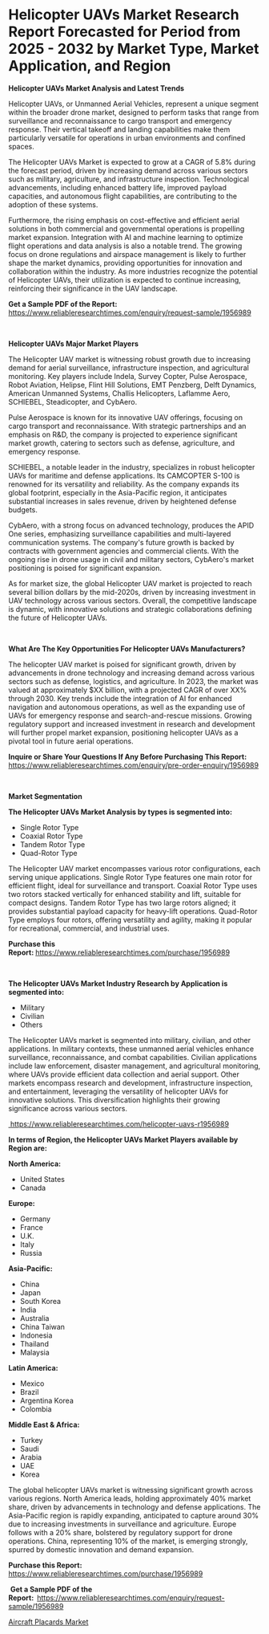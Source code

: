 <p><h1>Helicopter UAVs Market Research Report Forecasted for Period from 2025 -  2032 by Market Type, Market Application, and Region</h1></p><p><strong>Helicopter UAVs Market Analysis and Latest Trends</strong></p>
<p><p>Helicopter UAVs, or Unmanned Aerial Vehicles, represent a unique segment within the broader drone market, designed to perform tasks that range from surveillance and reconnaissance to cargo transport and emergency response. Their vertical takeoff and landing capabilities make them particularly versatile for operations in urban environments and confined spaces. </p><p>The Helicopter UAVs Market is expected to grow at a CAGR of 5.8% during the forecast period, driven by increasing demand across various sectors such as military, agriculture, and infrastructure inspection. Technological advancements, including enhanced battery life, improved payload capacities, and autonomous flight capabilities, are contributing to the adoption of these systems. </p><p>Furthermore, the rising emphasis on cost-effective and efficient aerial solutions in both commercial and governmental operations is propelling market expansion. Integration with AI and machine learning to optimize flight operations and data analysis is also a notable trend. The growing focus on drone regulations and airspace management is likely to further shape the market dynamics, providing opportunities for innovation and collaboration within the industry. As more industries recognize the potential of Helicopter UAVs, their utilization is expected to continue increasing, reinforcing their significance in the UAV landscape.</p></p>
<p><strong>Get a Sample PDF of the Report:&nbsp;</strong> <a href="https://www.reliableresearchtimes.com/enquiry/request-sample/1956989?utm_campaign=2391&utm_medium=2&utm_source=Github&utm_content=ia&utm_term=17022025&utm_id=helicopter-uavs">https://www.reliableresearchtimes.com/enquiry/request-sample/1956989</a></p>
<p>&nbsp;</p>
<p><strong>Helicopter UAVs Major Market Players</strong></p>
<p><p>The Helicopter UAV market is witnessing robust growth due to increasing demand for aerial surveillance, infrastructure inspection, and agricultural monitoring. Key players include Indela, Survey Copter, Pulse Aerospace, Robot Aviation, Helipse, Flint Hill Solutions, EMT Penzberg, Delft Dynamics, American Unmanned Systems, Challis Helicopters, Laflamme Aero, SCHIEBEL, Steadicopter, and CybAero.</p><p>Pulse Aerospace is known for its innovative UAV offerings, focusing on cargo transport and reconnaissance. With strategic partnerships and an emphasis on R&D, the company is projected to experience significant market growth, catering to sectors such as defense, agriculture, and emergency response.</p><p>SCHIEBEL, a notable leader in the industry, specializes in robust helicopter UAVs for maritime and defense applications. Its CAMCOPTER S-100 is renowned for its versatility and reliability. As the company expands its global footprint, especially in the Asia-Pacific region, it anticipates substantial increases in sales revenue, driven by heightened defense budgets.</p><p>CybAero, with a strong focus on advanced technology, produces the APID One series, emphasizing surveillance capabilities and multi-layered communication systems. The company's future growth is backed by contracts with government agencies and commercial clients. With the ongoing rise in drone usage in civil and military sectors, CybAero's market positioning is poised for significant expansion.</p><p>As for market size, the global Helicopter UAV market is projected to reach several billion dollars by the mid-2020s, driven by increasing investment in UAV technology across various sectors. Overall, the competitive landscape is dynamic, with innovative solutions and strategic collaborations defining the future of Helicopter UAVs.</p></p>
<p>&nbsp;</p>
<p><strong>What Are The Key Opportunities For Helicopter UAVs Manufacturers?</strong></p>
<p><p>The helicopter UAV market is poised for significant growth, driven by advancements in drone technology and increasing demand across various sectors such as defense, logistics, and agriculture. In 2023, the market was valued at approximately $XX billion, with a projected CAGR of over XX% through 2030. Key trends include the integration of AI for enhanced navigation and autonomous operations, as well as the expanding use of UAVs for emergency response and search-and-rescue missions. Growing regulatory support and increased investment in research and development will further propel market expansion, positioning helicopter UAVs as a pivotal tool in future aerial operations.</p></p>
<p><strong>Inquire or Share Your Questions If Any Before Purchasing This Report:</strong> <a href="https://www.reliableresearchtimes.com/enquiry/pre-order-enquiry/1956989?utm_campaign=2391&utm_medium=2&utm_source=Github&utm_content=ia&utm_term=17022025&utm_id=helicopter-uavs">https://www.reliableresearchtimes.com/enquiry/pre-order-enquiry/1956989</a></p>
<p>&nbsp;</p>
<p><strong>Market Segmentation</strong></p>
<p><strong>The Helicopter UAVs Market Analysis by types is segmented into:</strong></p>
<p><ul><li>Single Rotor Type</li><li>Coaxial Rotor Type</li><li>Tandem Rotor Type</li><li>Quad-Rotor Type</li></ul></p>
<p><p>The Helicopter UAV market encompasses various rotor configurations, each serving unique applications. Single Rotor Type features one main rotor for efficient flight, ideal for surveillance and transport. Coaxial Rotor Type uses two rotors stacked vertically for enhanced stability and lift, suitable for compact designs. Tandem Rotor Type has two large rotors aligned; it provides substantial payload capacity for heavy-lift operations. Quad-Rotor Type employs four rotors, offering versatility and agility, making it popular for recreational, commercial, and industrial uses.</p></p>
<p><strong>Purchase this Report:&nbsp;</strong><a href="https://www.reliableresearchtimes.com/purchase/1956989?utm_campaign=2391&utm_medium=2&utm_source=Github&utm_content=ia&utm_term=17022025&utm_id=helicopter-uavs">https://www.reliableresearchtimes.com/purchase/1956989</a></p>
<p>&nbsp;</p>
<p><strong>The Helicopter UAVs Market Industry Research by Application is segmented into:</strong></p>
<p><ul><li>Military</li><li>Civilian</li><li>Others</li></ul></p>
<p><p>The Helicopter UAVs market is segmented into military, civilian, and other applications. In military contexts, these unmanned aerial vehicles enhance surveillance, reconnaissance, and combat capabilities. Civilian applications include law enforcement, disaster management, and agricultural monitoring, where UAVs provide efficient data collection and aerial support. Other markets encompass research and development, infrastructure inspection, and entertainment, leveraging the versatility of helicopter UAVs for innovative solutions. This diversification highlights their growing significance across various sectors.</p></p>
<p><a href="https://www.reliableresearchtimes.com/helicopter-uavs-r1956989?utm_campaign=2391&utm_medium=2&utm_source=Github&utm_content=ia&utm_term=17022025&utm_id=helicopter-uavs">&nbsp;https://www.reliableresearchtimes.com/helicopter-uavs-r1956989</a></p>
<p><strong>In terms of Region, the Helicopter UAVs Market Players available by Region are:</strong></p>
<p>
    <p> <strong> North America: </strong>
        <ul>
            <li>United States</li>
            <li>Canada</li>
        </ul>
        </p> 
    <p> <strong> Europe: </strong>
        <ul>
            <li>Germany</li>
            <li>France</li>
            <li>U.K.</li>
            <li>Italy</li>
            <li>Russia</li>
        </ul>
        </p> 
    <p> <strong> Asia-Pacific: </strong>
        <ul>
            <li>China</li>
            <li>Japan</li>
            <li>South Korea</li>
            <li>India</li>
            <li>Australia</li>
            <li>China Taiwan</li>
            <li>Indonesia</li>
            <li>Thailand</li>
            <li>Malaysia</li>
        </ul>
        </p> 
    <p> <strong> Latin America: </strong>
        <ul>
            <li>Mexico</li>
            <li>Brazil</li>
            <li>Argentina Korea</li>
            <li>Colombia</li>
        </ul>
        </p> 
    <p> <strong> Middle East & Africa: </strong>
        <ul>
            <li>Turkey</li>
            <li>Saudi</li>
            <li>Arabia</li>
            <li>UAE</li>
            <li>Korea</li>
        </ul>
    </p>
    </p>
<p><p>The global helicopter UAVs market is witnessing significant growth across various regions. North America leads, holding approximately 40% market share, driven by advancements in technology and defense applications. The Asia-Pacific region is rapidly expanding, anticipated to capture around 30% due to increasing investments in surveillance and agriculture. Europe follows with a 20% share, bolstered by regulatory support for drone operations. China, representing 10% of the market, is emerging strongly, spurred by domestic innovation and demand expansion.</p></p>
<p><strong>Purchase this Report: </strong><a href="https://www.reliableresearchtimes.com/purchase/1956989?utm_campaign=2391&utm_medium=2&utm_source=Github&utm_content=ia&utm_term=17022025&utm_id=helicopter-uavs">https://www.reliableresearchtimes.com/purchase/1956989</a></p>
<p>&nbsp;<strong>Get a Sample PDF of the Report:&nbsp;&nbsp;</strong><a href="https://www.reliableresearchtimes.com/enquiry/request-sample/1956989?utm_campaign=2391&utm_medium=2&utm_source=Github&utm_content=ia&utm_term=17022025&utm_id=helicopter-uavs">https://www.reliableresearchtimes.com/enquiry/request-sample/1956989</a></p>
<p><strong></strong></p>
<p><p><a href="https://github.com/hartsockdonnette82/Market-Research-Report-List-1/blob/main/aircraft-placards-market.md?utm_campaign=2391&utm_medium=2&utm_source=Github&utm_content=ia&utm_term=17022025&utm_id=helicopter-uavs">Aircraft Placards Market</a></p></p>